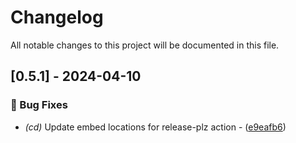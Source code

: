 # Changelog

All notable changes to this project will be documented in this file.

## [0.5.1] - 2024-04-10

### 🐛 Bug Fixes

- *(cd)* Update embed locations for release-plz action - ([e9eafb6](https://github.com/orhun/daktilo/commit/e9eafb6669d02868a1949a470cc44a7b223acccd))

